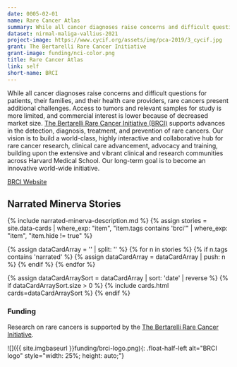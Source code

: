```yaml
---
date: 0005-02-01
name: Rare Cancer Atlas
summary: While all cancer diagnoses raise concerns and difficult questions for patients, their families, and their health care providers, rare cancers present additional challenges. Access to tumors and relevant samples for study is more limited, and commercial interest is lower because of decreased market size. [The Bertarelli Rare Cancer Initiative](https://brci.hms.harvard.edu/) supports advances in the detection, diagnosis, treatment, and prevention of rare cancers. Our vision is to build a world-class, highly interactive and collaborative hub for rare cancer research, clinical care advancement, advocacy and training, building upon the extensive and vibrant clinical and research communities across Harvard Medical School. Our long-term goal is to become an innovative world-wide initiative.
dataset: nirmal-maliga-vallius-2021
project-image: https://www.cycif.org/assets/img/pca-2019/3_cycif.jpg
grant: The Bertarelli Rare Cancer Initiative
grant-image: funding/nci-color.png
title: Rare Cancer Atlas
link: self
short-name: BRCI
---
```


While all cancer diagnoses raise concerns and difficult questions for patients, their families, and their health care providers, rare cancers present additional challenges. Access to tumors and relevant samples for study is more limited, and commercial interest is lower because of decreased market size. [The Bertarelli Rare Cancer Initiative (BRCI)](https://brci.hms.harvard.edu/) supports advances in the detection, diagnosis, treatment, and prevention of rare cancers. Our vision is to build a world-class, highly interactive and collaborative hub for rare cancer research, clinical care advancement, advocacy and training, building upon the extensive and vibrant clinical and research communities across Harvard Medical School. Our long-term goal is to become an innovative world-wide initiative.

<a href="https://brci.hms.harvard.edu/" class="button2">BRCI Website</a>

## Narrated Minerva Stories
{% include narrated-minerva-description.md %}
{%
    assign stories = site.data-cards
    | where_exp: "item", "item.tags contains 'brci'"
    | where_exp: "item", "item.hide != true"
%}

{% assign dataCardArray = '' | split: '' %}
{% for n in stories %}
  {% if n.tags contains 'narrated' %}
    {% assign dataCardArray = dataCardArray | push: n %}
  {% endif %}
{% endfor %}

{% assign dataCardArraySort = dataCardArray | sort: 'date' | reverse %}
{% if dataCardArraySort.size > 0 %}
  {% include cards.html cards=dataCardArraySort %}
{% endif %}


### Funding
Research on rare cancers is supported by the [The Bertarelli Rare Cancer Initiative](https://brci.hms.harvard.edu/).

![]({{ site.imgbaseurl }}funding/brci-logo.png){: .float-half-left alt="BRCI logo" style="width: 25%; height: auto;"}
<br>
